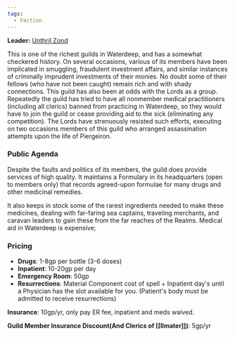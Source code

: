 ```yaml
---
tags:
  - Faction
---
```

**Leader:** [Unthril Zond](https://forgottenrealms.fandom.com/wiki/Unthril_Zond)

This is one of the richest guilds in Waterdeep, and has a somewhat checkered history. On several occasions, various of its members have been implicated in smuggling, fraudulent investment affairs, and similar instances of criminally imprudent investments of their monies. No doubt some of their fellows (who have not been caught) remain rich and with shady connections. This guild has also been at odds with the Lords as a group. Repeatedly the guild has tried to have all nonmember medical practitioners (including all clerics) banned from practicing in Waterdeep, so they would have to join the guild or cease providing aid to the sick (eliminating any competition). The Lords have strenuously resisted such efforts, executing on two occasions members of this guild who arranged assassination attempts upon the life of Piergeiron.

### Public Agenda

Despite the faults and politics of its members, the guild does provide services of high quality. It maintains a Formulary in its headquarters (open to members only) that records agreed-upon formulae for many drugs and other medicinal remedies. 

It also keeps in stock some of the rarest ingredients needed to make these medicines, dealing with far-faring sea captains, traveling merchants, and caravan leaders to gain these from the far reaches of the Realms. Medical aid in Waterdeep is expensive;

### Pricing
- **Drugs**: 1-8gp per bottle (3-6 doses)
- **Inpatient**: 10-20gp per day
- **Emergency Room**: 50gp
- **Resurrections**: Material Component cost of spell + Inpatient day's until a Physician has the slot available for you. (Patient's body must be admitted to receive resurrections)

**Insurance**: 10gp/yr, only pay ER fee, inpatient and meds waived.

**Guild Member Insurance Discount(And Clerics of [[Ilmater]])**: 5gp/yr